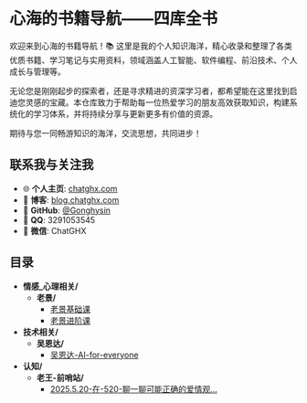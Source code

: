 # 心海的书籍导航——四库全书

欢迎来到心海的书籍导航！📚 这里是我的个人知识海洋，精心收录和整理了各类优质书籍、学习笔记与实用资料，领域涵盖人工智能、软件编程、前沿技术、个人成长与管理等。

无论您是刚刚起步的探索者，还是寻求精进的资深学习者，都希望能在这里找到启迪您灵感的宝藏。本仓库致力于帮助每一位热爱学习的朋友高效获取知识，构建系统化的学习体系，并将持续分享与更新更多有价值的资源。

期待与您一同畅游知识的海洋，交流思想，共同进步！

## 联系我与关注我

*   🌐 **个人主页**: [chatghx.com](http://chatghx.com)
*   📝 **博客**: [blog.chatghx.com](http://blog.chatghx.com)
*   🐙 **GitHub**: [@Gonghysin](https://github.com/Gonghysin)
*   🐧 **QQ**: 3291053545
*   💬 **微信**: ChatGHX

## 目录
<!-- AUTO_DIR_START -->
- **情感_心理相关/**
  - **老景/**
    - [老景基础课](books/情感_心理相关/老景/老景基础课.md)
    - [老景进阶课](books/情感_心理相关/老景/老景进阶课.md)
- **技术相关/**
  - **吴恩达/**
    - [吴恩达-AI-for-everyone](books/技术相关/吴恩达/吴恩达-AI-for-everyone.md)
- **认知/**
  - **老王-前哨站/**
    - [2025.5.20-在-520-聊一聊可能正确的爱情观…](books/认知/老王-前哨站/2025.5.20-在-520-聊一聊可能正确的爱情观….md)
<!-- AUTO_DIR_END -->
